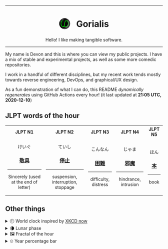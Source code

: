 ***

<h1 align="center">
<sub>
    <img src="readme/resources/avatar.png" height="36">
</sub>
&nbsp;
Gorialis
</h1>
<p align="center">
Hello! I like making tangible software.
</p>

***

My name is Devon and this is where you can view my public projects. I have a mix of stable and experimental projects, as well as some more comedic repositories.

I work in a handful of different disciplines, but my recent work tends mostly towards reverse engineering, DevOps, and graphical/UX design.

As a fun demonstration of what I can do, this README *dynamically regenerates* using GitHub Actions every hour! (it last updated at **21:05 UTC, 2020-12-10**)

<h2>JLPT words of the hour</h2>
<table>
    <tr>
        <th>JLPT N1</th>
        <th>JLPT N2</th>
        <th>JLPT N3</th>
        <th>JLPT N4</th>
        <th>JLPT N5</th>
    </tr>
    <tr>
        <td>
            <p align="center">けいぐ</p>
            <h3 align="center"><b><a href="https://jisho.org/search/%E6%95%AC%E5%85%B7">敬具</a></b></h3>
            <hr>
            <p align="center">Sincerely (used at the end of letter)</p>
        </td>
        <td>
            <p align="center">ていし</p>
            <h3 align="center"><b><a href="https://jisho.org/search/%E5%81%9C%E6%AD%A2">停止</a></b></h3>
            <hr>
            <p align="center">suspension,<wbr> interruption,<wbr> stoppage</p>
        </td>
        <td>
            <p align="center">こんなん</p>
            <h3 align="center"><b><a href="https://jisho.org/search/%E5%9B%B0%E9%9B%A3">困難</a></b></h3>
            <hr>
            <p align="center">difficulty,<wbr> distress</p>
        </td>
        <td>
            <p align="center">じゃま</p>
            <h3 align="center"><b><a href="https://jisho.org/search/%E9%82%AA%E9%AD%94">邪魔</a></b></h3>
            <hr>
            <p align="center">hindrance,<wbr> intrusion</p>
        </td>
        <td>
            <p align="center">ほん</p>
            <h3 align="center"><b><a href="https://jisho.org/search/%E6%9C%AC">本</a></b></h3>
            <hr>
            <p align="center">book</p>
        </td>
    </tr>
</table>

<h2>Other things</h2>
<details>
<summary>🕘  World clock inspired by <a href="https://xkcd.com/now">XKCD now</a></summary>

> <img src="generated/now.png" width="512">

</details>
<details>
<summary>🌘 Lunar phase</summary>

The moon is approximately 89.18% through its phase (Waning Crescent).

</details>
<details>
<summary>&#x1f5bc; Fractal of the hour</summary>

> <img src="generated/fractal.png" width="512">

</details>
<details>
<summary>&#x23f2; Year percentage bar</summary>
<pre><code>2020 [██████████████████▁▁] 94.23%</code></pre>
</details>
